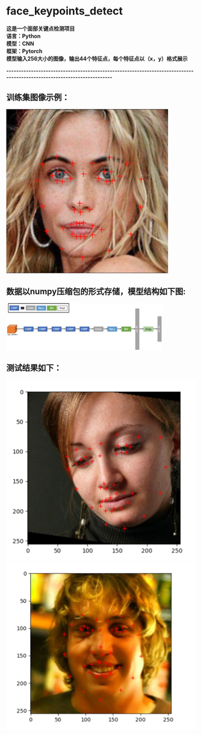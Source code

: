 # face_keypoints_detect
**这是一个面部关键点检测项目</br>
语言：Python</br>
模型：CNN</br>
框架：Pytorch</br>
模型输入256大小的图像，输出44个特征点，每个特征点以（x，y）格式展示**</br>

**-----------------------------------------------------------------------------------------------------------------------**</br>


## 训练集图像示例：</br>
![image](https://github.com/XiuZheng2001/face_keypoints_detect/blob/main/visualize_imgs/train_sample.png)</br>
## 数据以numpy压缩包的形式存储，模型结构如下图:</br>
![image](https://github.com/XiuZheng2001/face_keypoints_detect/blob/main/visualize_imgs/model.jpg)</br>
## 测试结果如下：</br>
![image](https://github.com/XiuZheng2001/face_keypoints_detect/blob/main/visualize_imgs/test1.png)
![image](https://github.com/XiuZheng2001/face_keypoints_detect/blob/main/visualize_imgs/test2.png)
